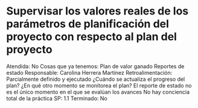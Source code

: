# Supervisar los valores reales de los parámetros de planificación del proyecto con respecto al plan del proyecto

Atendida: No
Cosas que ya tenemos: Plan de valor ganado
Reportes de estado
Responsable: Carolina Herrera Martínez
Retroalimentación: Parcialmente definido y ejecutado
¿Cuándo se actualiza el progreso del plan?
¿En qué otro momento se monitorea el plan?
El reporte de estado no es el único momento en el que se evalúan los avances
No hay conciencia total de la práctica
SP: 1.1
Terminado: No